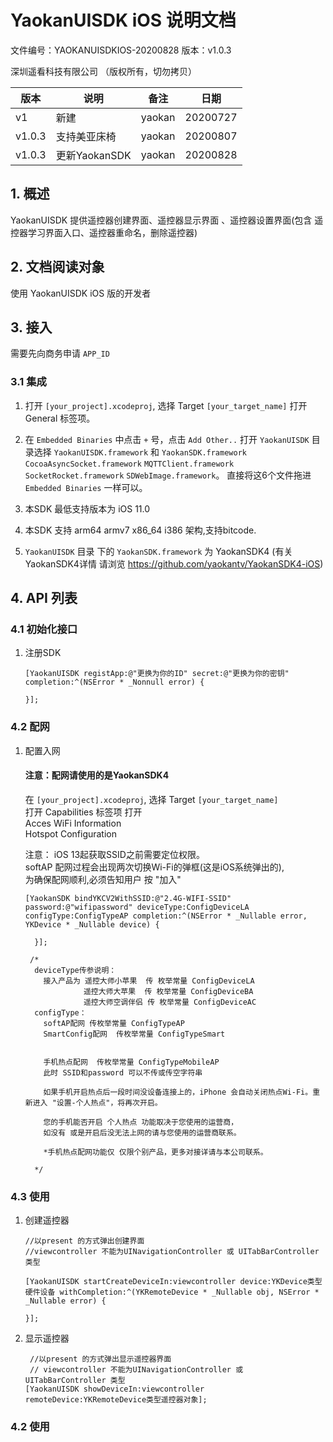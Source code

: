 # YaokanUISDK iOS 说明文档


  文件编号：YAOKANUISDKIOS-20200828
  版本：v1.0.3

  深圳遥看科技有限公司
  （版权所有，切勿拷贝）



| 版本 | 说明 | 备注 | 日期 |
| --- | --- | --- | --- |
| v1 | 新建 | yaokan | 20200727 |
| v1.0.3 | 支持美亚床椅 | yaokan | 20200807 |
| v1.0.3 | 更新YaokanSDK | yaokan | 20200828 |



## 1. 概述
YaokanUISDK 提供遥控器创建界面、遥控器显示界面 、遥控器设置界面(包含 遥控器学习界面入口、遥控器重命名，删除遥控器)


## 2. 文档阅读对象
使用 YaokanUISDK iOS 版的开发者

## 3. 接入

需要先向商务申请 `APP_ID`

### 3.1 集成

  1. 打开 `[your_project].xcodeproj`, 选择 Target `[your_target_name]` 打开 General 标签项。

  2. 在 `Embedded Binaries` 中点击 `+` 号，点击 `Add Other..` 打开 `YaokanUISDK` 目录选择 `YaokanUISDK.framework` 和 `YaokanSDK.framework` `CocoaAsyncSocket.framework` `MQTTClient.framework` `SocketRocket.framework`  `SDWebImage.framework`。
    直接将这6个文件拖进 `Embedded Binaries` 一样可以。

  3. 本SDK 最低支持版本为 iOS 11.0
  4. 本SDK 支持 arm64 armv7 x86_64 i386 架构,支持bitcode.
  5. `YaokanUISDK` 目录 下的 `YaokanSDK.framework` 为 YaokanSDK4  (有关YaokanSDK4详情 请浏览 https://github.com/yaokantv/YaokanSDK4-iOS)
## 4. API 列表

### 4.1 初始化接口

  1. 注册SDK
      ```objc  
      [YaokanUISDK registApp:@"更换为你的ID" secret:@"更换为你的密钥" completion:^(NSError * _Nonnull error) {
          
      }];
      ```
### 4.2 配网

1. 配置入网<br>
      
    <h4>注意：配网请使用的是YaokanSDK4</h4>

      在  `[your_project].xcodeproj`, 选择 Target `[your_target_name]` <br>打开 Capabilities  标签项 打开<br>Acces WiFi Information <br> Hotspot Configuration<br> 
       
      注意： iOS 13起获取SSID之前需要定位权限。<br>softAP 配网过程会出现两次切换Wi-Fi的弹框(这是iOS系统弹出的),<br>为确保配网顺利,必须告知用户
      按 "加入" 
      ```objc   
      [YaokanSDK bindYKCV2WithSSID:@"2.4G-WIFI-SSID" password:@"wifipassword" deviceType:ConfigDeviceLA configType:ConfigTypeAP completion:^(NSError * _Nullable error, YKDevice * _Nullable device) {

        }];
      
       /*
        deviceType传参说明：
          接入产品为 遥控大师小苹果  传 枚举常量 ConfigDeviceLA
                   遥控大师大苹果  传 枚举常量 ConfigDeviceBA
                   遥控大师空调伴侣 传 枚举常量 ConfigDeviceAC
        configType：
          softAP配网 传枚举常量 ConfigTypeAP
          SmartConfig配网  传枚举常量 ConfigTypeSmart
          
          
          手机热点配网  传枚举常量 ConfigTypeMobileAP
          此时 SSID和password 可以不传或传空字符串
          
          如果手机开启热点后一段时间没设备连接上的，iPhone 会自动关闭热点Wi-Fi。重新进入 "设置-个人热点"，将再次开启。
          
          您的手机能否开启 个人热点 功能取决于您使用的运营商，
          如没有 或是开启后没无法上网的请与您使用的运营商联系。
          
          *手机热点配网功能仅 仅限个别产品，更多对接详请与本公司联系。
          
        */
      ```

### 4.3 使用    

1. 创建遥控器

    ```objc
    //以present 的方式弹出创建界面
    //viewcontroller 不能为UINavigationController 或 UITabBarController 类型
    
    [YaokanUISDK startCreateDeviceIn:viewcontroller device:YKDevice类型硬件设备 withCompletion:^(YKRemoteDevice * _Nullable obj, NSError * _Nullable error) {
                          
    }];
    ```
2. 显示遥控器

    ```objc
     //以present 的方式弹出显示遥控器界面
     // viewcontroller 不能为UINavigationController 或 UITabBarController 类型
    [YaokanUISDK showDeviceIn:viewcontroller remoteDevice:YKRemoteDevice类型遥控器对象];
    
    ```
    
### 4.2 使用
